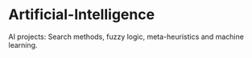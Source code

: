# Artificial-Intelligence
AI projects: Search methods, fuzzy logic, meta-heuristics and machine learning. 
